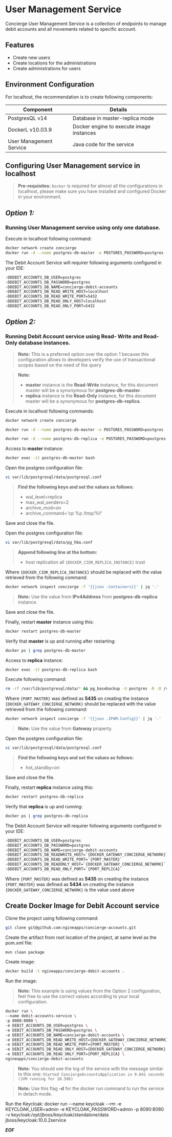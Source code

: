 # User Management Service

Concierge User Management Service is a collection of endpoints to manage debit accounts and all movements related to specific account.

## Features

- Create new users
- Create locations for the administrations
- Create administrations for users

## Environment Configuration

For localhost, the recommendation is to create following components:

| Component                       | Details                                  |
|---------------------------------|------------------------------------------|
| PostgresQL v14                  | Database in master-replica mode          |
| DockerL v10.03.9                | Docker engine to execute image instances |
| User Management Service | Java code for the service                |

## Configuring User Management service in localhost

>**Pre-requisites:**
`Docker` is required for almost all the configurations in localhost, please make sure you have installed and configured Docker in your environment.

## _Option 1:_
### Running User Management service using only one database.

Execute in localhost following command:
```sh
docker network create concierge
docker run -d --name postgres-db-master -e POSTGRES_PASSWORD=postgres -e POSTGRES_USER=postgres -e POSTGRES_DB=concierge-user-management -p 5432:5432 --net concierge postgres:14-alpine
```
The Debit Account Service will requirer following arguments configured in your IDE:
```sh
-DDEBIT_ACCOUNTS_DB_USER=postgres
-DDEBIT_ACCOUNTS_DB_PASSWORD=postgres
-DDEBIT_ACCOUNTS_DB_NAME=concierge-debit-accounts
-DDEBIT_ACCOUNTS_DB_READ_WRITE_HOST=localhost
-DDEBIT_ACCOUNTS_DB_READ_WRITE_PORT=5432
-DDEBIT_ACCOUNTS_DB_READ_ONLY_HOST=localhost
-DDEBIT_ACCOUNTS_DB_READ_ONLY_PORT=5432
```
## _Option 2:_
### Running Debit Account service using Read- Write and Read-Only database instances.
>**Note:**
This is a preferred option over  the option 1 because this configuration allows to
developers verify the use of transactional scopes based on the need of the query

>**Note:**
>- **master** instance is the **Read-Write** instance, for this document master will be a synonymous for **postgres-db-master**.
>- **replica** instance is the **Read-Only** instance, for this document master will be a synonymous for **postgres-db-replica**.

Execute in localhost following commands:
```sh
docker network create concierge
```
```sh
docker run -d --name postgres-db-master -e POSTGRES_PASSWORD=postgres -e POSTGRES_USER=postgres -e POSTGRES_DB=concierge-debit-accounts -p 5435:5432 --net concierge postgres:14-alpine
```
```sh
docker run -d --name postgres-db-replica -e POSTGRES_PASSWORD=postgres -e POSTGRES_USER=postgres -e POSTGRES_DB=concierge-debit-accounts -p 5434:5432 --net concierge postgres:14-alpine
```
Access to **master** instance:
```sh
docker exec -it postgres-db-master bash
```
Open the postgres configuration file:
```sh
vi var/lib/postgresql/data/postgresql.conf
```

>**Find the following keys and set the values as follows:**
>- wal_level=replica
>- max_wal_senders=2
>- archive_mod=on
>- archive_command='cp %p /tmp/%f'

Save and close the file.

Open the postgres configuration file:
```sh
vi var/lib/postgresql/data/pg_hba.conf
```
>**Append following line at the bottom:**
>- host replication all `{DOCKER_CIDR_REPLICA_INSTANCE}` trust

Where
`{DOCKER_CIDR_REPLICA_INSTANCE}` should be replaced with the value retrieved from the following command:

```sh
docker network inspect concierge -f '{{json .Containers}}' | jq '.'
```
>**Note:**
Use the value from **IPv4Address** from **postgres-db-replica** instance.

Save and close the file.

Finally, restart **master** instance using this:

```sh
docker restart postgres-db-master
```

Verify that **master** is up and running after restarting:

```sh
docker ps | grep postgres-db-master
```

Access to **replica** instance:
```sh
docker exec -it postgres-db-replica bash
```
Execute following command:

```sh
rm -rf /var/lib/postgresql/data/* && pg_basebackup -U postgres -R -D /var/lib/postgresql/data/ --host={DOCKER_GATEWAY_CONCIERGE_NETWORK} --port={PORT_MASTER}
```
Where
`{PORT_MASTER}` was defined as **5435** on creating the instance
`{DOCKER_GATEWAY_CONCIERGE_NETWORK}` should be replaced with the value retrieved from the following command:
```sh
docker network inspect concierge -f '{{json .IPAM.Config}}' | jq '.'
```
>**Note:**
Use the value from **Gateway** property.

Open the postgres configuration file:
```sh
vi var/lib/postgresql/data/postgresql.conf
```

>**Find the following keys and set the values as follows:**
>- hot_standby=on

Save and close the file.

Finally, restart **replica** instance using this:

```sh
docker restart postgres-db-replica
```

Verify that **replica** is up and running:

```sh
docker ps | grep postgres-db-replica
```


The Debit Account Service will requirer following arguments configured in your IDE:
```sh
-DDEBIT_ACCOUNTS_DB_USER=postgres
-DDEBIT_ACCOUNTS_DB_PASSWORD=postgres
-DDEBIT_ACCOUNTS_DB_NAME=concierge-debit-accounts
-DDEBIT_ACCOUNTS_DB_READWRITE_HOST=`{DOCKER_GATEWAY_CONCIERGE_NETWORK}`
-DDEBIT_ACCOUNTS_DB_READ_WRITE_PORT=`{PORT_MASTER}`
-DDEBIT_ACCOUNTS_DB_READONLY_HOST=`{DOCKER_GATEWAY_CONCIERGE_NETWORK}`
-DDEBIT_ACCOUNTS_DB_READ_ONLY_PORT=`{PORT_REPLICA}`
```
Where
`{PORT_MASTER}` was defined as **5435** on creating the instance
`{PORT_MASTER}` was defined as **5434** on creating the instance
`{DOCKER_GATEWAY_CONCIERGE_NETWORK}` is the value used above


## Create Docker Image for Debit Account service

Clone the project using following command:
```sh
git clone git@github.com:ngineapps/concierge-accounts.git
```
Create the artifact from root location of the project, at same level as the pom.xml file:
```sh
mvn clean package
```
Create image:
```sh
docker build -t ngineapps/concierge-debit-accounts .
```
Run the image:
>**Note:**
This example is using values from the Option 2 configuration, feel free to use the correct values according to your local configuration.

```sh
docker run \
--name debit-accounts-service \
-p 8080:8080 \
-e DEBIT_ACCOUNTS_DB_USER=postgres \
-e DEBIT_ACCOUNTS_DB_PASSWORD=postgres \
-e DEBIT_ACCOUNTS_DB_NAME=concierge-debit-accounts \
-e DEBIT_ACCOUNTS_DB_READ_WRITE_HOST={DOCKER_GATEWAY_CONCIERGE_NETWORK} \
-e DEBIT_ACCOUNTS_DB_READ_WRITE_PORT={PORT_MASTER} \
-e DEBIT_ACCOUNTS_DB_READ_ONLY_HOST={DOCKER_GATEWAY_CONCIERGE_NETWORK} \
-e DEBIT_ACCOUNTS_DB_READ_ONLY_PORT={PORT_REPLICA} \
ngineapps/concierge-debit-accounts
```

>**Note:**
You should see the log of the service with the message similar to this one:
`Started ConciergeAccountsApplication in 9.841 seconds (JVM running for 10.596)`

>**Note:**
Use this flag **-d** for the docker run command to run the service in detach mode.

Run the Keycloak:
docker run --name keycloak --rm -e KEYCLOAK_USER=admin -e KEYCLOAK_PASSWORD=admin -p 8090:8080 -v keycloak:/opt/jboss/keycloak/standalone/data jboss/keycloak:10.0.2service

***EOF***
